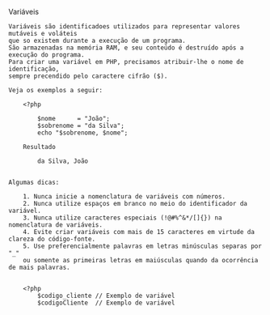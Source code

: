 Variáveis
    
    Variáveis são identificadoes utilizados para representar valores mutáveis e voláteis 
    que so existem durante a execução de um programa. 
    São armazenadas na memória RAM, e seu conteúdo é destruído após a execução do programa.
    Para criar uma variável em PHP, precisamos atribuir-lhe o nome de identificação, 
    sempre precendido pelo caractere cifrão ($). 
    
    Veja os exemplos a seguir:
    
        <?php
            
            $nome      = "João"; 
            $sobrenome = "da Silva";
            echo "$sobrenome, $nome";
            
        Resultado 

            da Silva, João    
        

    Algumas dicas: 
        
        1. Nunca inicie a nomenclatura de variáveis com números.
        2. Nunca utilize espaços em branco no meio do identificador da variável.
        3. Nunca utilize caracteres especiais (!@#%^&*/[]{}) na nomenclatura de variáveis.
        4. Evite criar variáveis com mais de 15 caracteres em virtude da clareza do código-fonte.
        5. Use preferencialmente palavras em letras minúsculas separas por "_" 
        ou somente as primeiras letras em maiúsculas quando da ocorrência de mais palavras.

        
        <?php
            $codigo_cliente // Exemplo de variável
            $codigoCliente  // Exemplo de variável 